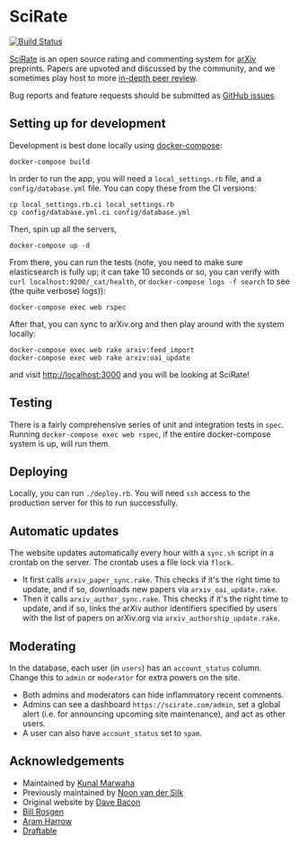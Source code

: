 # SciRate

[![Build Status](https://github.com/scirate/scirate/actions/workflows/ci.yaml/badge.svg)](https://github.com/scirate/scirate/actions/workflows/ci.yaml)

[SciRate](https://scirate.com/) is an open source rating and commenting system
for [arXiv](http://arxiv.org/) preprints. Papers are upvoted and discussed by
the community, and we sometimes play host to more [in-depth peer
review](https://scirate.com/tqc-2014-program-committee).

Bug reports and feature requests should be submitted as [GitHub
issues](https://github.com/scirate/scirate/issues).

## Setting up for development

Development is best done locally using [docker-compose](https://docs.docker.com/compose/install/):

```
docker-compose build
```

In order to run the app, you will need a `local_settings.rb` file, and a
`config/database.yml` file. You can copy these from the CI versions:

```
cp local_settings.rb.ci local_settings.rb
cp config/database.yml.ci config/database.yml
```

Then, spin up all the servers,

```
docker-compose up -d
```

From there, you can run the tests (note, you need to make sure elasticsearch
is fully up; it can take 10 seconds or so, you can verify with
`curl localhost:9200/_cat/health`, or `docker-compose logs -f search`
to see (the quite verbose) logs)):

```
docker-compose exec web rspec
```

After that, you can sync to arXiv.org and then play around with the system
locally:

```
docker-compose exec web rake arxiv:feed_import
docker-compose exec web rake arxiv:oai_update
```

and visit <http://localhost:3000> and you will be looking at SciRate!


## Testing

There is a fairly comprehensive series of unit and integration tests in
`spec`. Running `docker-compose exec web rspec`, if the entire docker-compose
system is up, will run them.

## Deploying

Locally, you can run `./deploy.rb`. You will need `ssh` access to the production server for this to run successfully.

## Automatic updates

The website updates automatically every hour with a `sync.sh` script in a crontab on the server. The crontab uses a file lock via `flock`.
* It first calls `arxiv_paper_sync.rake`. This checks if it's the right time to update, and if so, downloads new papers via `arxiv_oai_update.rake`.
* Then it calls `arxiv_author_sync.rake`. This checks if it's the right time to update, and if so, links the arXiv author identifiers specified by users with the list of papers on arXiv.org via `arxiv_authorship_update.rake`.


## Moderating

In the database, each user (in `users`) has an `account_status` column. Change this to `admin` or `moderator` for extra powers on the site.

* Both admins and moderators can hide inflammatory recent comments.
* Admins can see a dashboard `https://scirate.com/admin`, set a global alert (i.e. for announcing upcoming site maintenance), and act as other users.
* A user can also have `account_status` set to `spam`.


## Acknowledgements

- Maintained by [Kunal Marwaha](https://kunalmarwaha.com/about)
- Previously maintained by [Noon van der Silk](https://github.com/silky)
- Original website by [Dave Bacon](http://dabacon.org)
- [Bill Rosgen](http://intractable.ca/bill/)
- [Aram Harrow](http://www.mit.edu/~aram/)
- [Draftable](https://draftable.com/)
